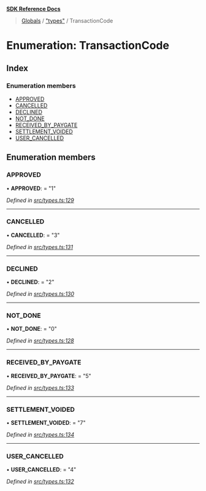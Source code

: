 **[SDK Reference Docs](../README.md)**

> [Globals](../README.md) / ["types"](../modules/_types_.md) / TransactionCode

# Enumeration: TransactionCode

## Index

### Enumeration members

- [APPROVED](_types_.transactioncode.md#approved)
- [CANCELLED](_types_.transactioncode.md#cancelled)
- [DECLINED](_types_.transactioncode.md#declined)
- [NOT_DONE](_types_.transactioncode.md#not_done)
- [RECEIVED_BY_PAYGATE](_types_.transactioncode.md#received_by_paygate)
- [SETTLEMENT_VOIDED](_types_.transactioncode.md#settlement_voided)
- [USER_CANCELLED](_types_.transactioncode.md#user_cancelled)

## Enumeration members

### APPROVED

• **APPROVED**: = "1"

_Defined in [src/types.ts:129](https://github.com/distributhor/paygate-sdk/blob/836401c/src/types.ts#L129)_

---

### CANCELLED

• **CANCELLED**: = "3"

_Defined in [src/types.ts:131](https://github.com/distributhor/paygate-sdk/blob/836401c/src/types.ts#L131)_

---

### DECLINED

• **DECLINED**: = "2"

_Defined in [src/types.ts:130](https://github.com/distributhor/paygate-sdk/blob/836401c/src/types.ts#L130)_

---

### NOT_DONE

• **NOT_DONE**: = "0"

_Defined in [src/types.ts:128](https://github.com/distributhor/paygate-sdk/blob/836401c/src/types.ts#L128)_

---

### RECEIVED_BY_PAYGATE

• **RECEIVED_BY_PAYGATE**: = "5"

_Defined in [src/types.ts:133](https://github.com/distributhor/paygate-sdk/blob/836401c/src/types.ts#L133)_

---

### SETTLEMENT_VOIDED

• **SETTLEMENT_VOIDED**: = "7"

_Defined in [src/types.ts:134](https://github.com/distributhor/paygate-sdk/blob/836401c/src/types.ts#L134)_

---

### USER_CANCELLED

• **USER_CANCELLED**: = "4"

_Defined in [src/types.ts:132](https://github.com/distributhor/paygate-sdk/blob/836401c/src/types.ts#L132)_
